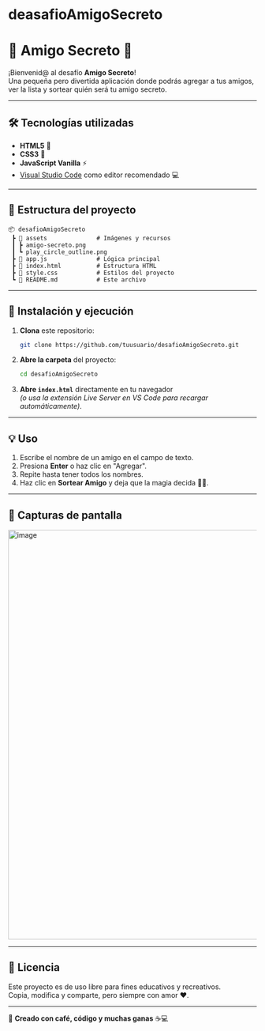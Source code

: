 # deasafioAmigoSecreto
# 🎁 Amigo Secreto 💌

¡Bienvenid@ al desafío **Amigo Secreto**!  
Una pequeña pero divertida aplicación donde podrás agregar a tus amigos, ver la lista y sortear quién será tu amigo secreto.  

---
## 🛠 Tecnologías utilizadas
- **HTML5** 📄  
- **CSS3** 🎨  
- **JavaScript Vanilla** ⚡  
- [Visual Studio Code](https://code.visualstudio.com/) como editor recomendado 💻

---

## 📂 Estructura del proyecto
```
📦 desafioAmigoSecreto
 ┣ 📂 assets              # Imágenes y recursos
 ┃ ┣ amigo-secreto.png
 ┃ ┗ play_circle_outline.png
 ┣ 📜 app.js              # Lógica principal
 ┣ 📜 index.html          # Estructura HTML
 ┣ 📜 style.css           # Estilos del proyecto
 ┗ 📜 README.md           # Este archivo
```

---

## 🚀 Instalación y ejecución
1. **Clona** este repositorio:
   ```bash
   git clone https://github.com/tuusuario/desafioAmigoSecreto.git
   ```

2. **Abre la carpeta** del proyecto:
   ```bash
   cd desafioAmigoSecreto
   ```

3. **Abre `index.html`** directamente en tu navegador  
   _(o usa la extensión Live Server en VS Code para recargar automáticamente)_.

---

## 💡 Uso
1. Escribe el nombre de un amigo en el campo de texto.  
2. Presiona **Enter** o haz clic en "Agregar".  
3. Repite hasta tener todos los nombres.  
4. Haz clic en **Sortear Amigo** y deja que la magia decida 🎩✨.

---

## 📸 Capturas de pantalla
<img width="1541" height="829" alt="image" src="https://github.com/user-attachments/assets/d2b61e44-6adb-40d6-9fb2-c64eebce1d58" />

---

## 📜 Licencia
Este proyecto es de uso libre para fines educativos y recreativos.  
Copia, modifica y comparte, pero siempre con amor ♥.

---

💌 **Creado con café, código y muchas ganas** ☕💻
